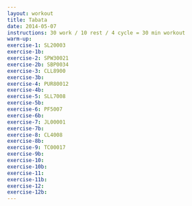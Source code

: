 ```yaml
---
layout: workout
title: Tabata
date: 2014-05-07
instructions: 30 work / 10 rest / 4 cycle = 30 min workout
warm-up: 
exercise-1: SL20003
exercise-1b: 
exercise-2: SPW30021
exercise-2b: SBP0034
exercise-3: CLL8900
exercise-3b: 
exercise-4: PUR80012
exercise-4b: 
exercise-5: SLL7008
exercise-5b: 
exercise-6: PF5007
exercise-6b: 
exercise-7: JL00001
exercise-7b: 
exercise-8: CL4008
exercise-8b: 
exercise-9: TC00017
exercise-9b: 
exercise-10: 
exercise-10b: 
exercise-11: 
exercise-11b: 
exercise-12: 
exercise-12b: 
---
```


